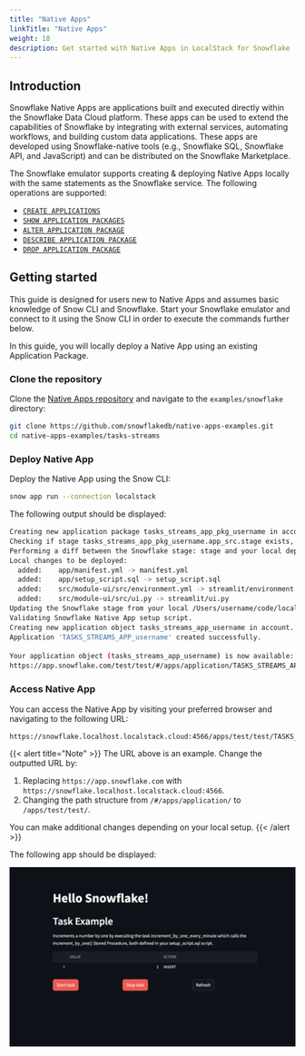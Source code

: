 ```yaml
---
title: "Native Apps"
linkTitle: "Native Apps"
weight: 18
description: Get started with Native Apps in LocalStack for Snowflake
---
```


## Introduction

Snowflake Native Apps are applications built and executed directly within the Snowflake Data Cloud platform. These apps can be used to extend the capabilities of Snowflake by integrating with external services, automating workflows, and building custom data applications. These apps are developed using Snowflake-native tools (e.g., Snowflake SQL, Snowflake API, and JavaScript) and can be distributed on the Snowflake Marketplace.

The Snowflake emulator supports creating & deploying Native Apps locally with the same statements as the Snowflake service. The following operations are supported:

- [`CREATE APPLICATIONS`](https://docs.snowflake.com/en/sql-reference/sql/create-application.html)
- [`SHOW APPLICATION PACKAGES`](https://docs.snowflake.com/en/sql-reference/sql/show-application-packages.html)
- [`ALTER APPLICATION PACKAGE`](https://docs.snowflake.com/en/sql-reference/sql/alter-application-package.html)
- [`DESCRIBE APPLICATION PACKAGE`](https://docs.snowflake.com/en/sql-reference/sql/describe-application-package.html)
- [`DROP APPLICATION PACKAGE`](https://docs.snowflake.com/en/sql-reference/sql/drop-application-package.html)

## Getting started

This guide is designed for users new to Native Apps and assumes basic knowledge of Snow CLI and Snowflake. Start your Snowflake emulator and connect to it using the Snow CLI in order to execute the commands further below.

In this guide, you will locally deploy a Native App using an existing Application Package.

### Clone the repository

Clone the [Native Apps repository](https://github.com/localstack/native-apps) and navigate to the `examples/snowflake` directory:

```bash
git clone https://github.com/snowflakedb/native-apps-examples.git
cd native-apps-examples/tasks-streams
```

### Deploy Native App

Deploy the Native App using the Snow CLI:

```bash
snow app run --connection localstack
```

The following output should be displayed:

```bash
Creating new application package tasks_streams_app_pkg_username in account.
Checking if stage tasks_streams_app_pkg_username.app_src.stage exists, or creating a new one if none exists.
Performing a diff between the Snowflake stage: stage and your local deploy_root: /Users/username/code/localstack/native-apps-examples/tasks-streams/output/deploy.
Local changes to be deployed:
  added:    app/manifest.yml -> manifest.yml
  added:    app/setup_script.sql -> setup_script.sql
  added:    src/module-ui/src/environment.yml -> streamlit/environment.yml
  added:    src/module-ui/src/ui.py -> streamlit/ui.py
Updating the Snowflake stage from your local /Users/username/code/localstack/native-apps-examples/tasks-streams/output/deploy directory.
Validating Snowflake Native App setup script.
Creating new application object tasks_streams_app_username in account.
Application 'TASKS_STREAMS_APP_username' created successfully.

Your application object (tasks_streams_app_username) is now available:
https://app.snowflake.com/test/test/#/apps/application/TASKS_STREAMS_APP_username
```

### Access Native App

You can access the Native App by visiting your preferred browser and navigating to the following URL:

```bash
https://snowflake.localhost.localstack.cloud:4566/apps/test/test/TASKS_STREAMS_APP_username/
```

{{< alert title="Note" >}}
The URL above is an example. Change the outputted URL by:

1.  Replacing `https://app.snowflake.com` with `https://snowflake.localhost.localstack.cloud:4566`.
2.  Changing the path structure from `/#/apps/application/` to `/apps/test/test/`.

You can make additional changes depending on your local setup.
{{< /alert >}}

The following app should be displayed:

<img src="native-app.png" alt="Native App" width="900"/>
<br><br>
